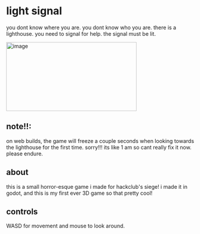 # light signal

you dont know where you are. you dont know who you are. there is a lighthouse. you need to signal for help. the signal must be lit.

<img width="349" height="185" alt="image" src="https://github.com/user-attachments/assets/ea91f0f5-7df1-4130-954e-1caedf1560c9" />

## note!!:

​on web builds, the game will freeze a couple seconds when looking towards the lighthouse for the first time. sorry!!! its like 1 am so cant really fix it now. please endure.

## about

this is a small horror-esque game i made for hackclub's siege! i made it in godot, and this is my first ever 3D game so that pretty cool!

## controls

WASD for movement and mouse to look around.

